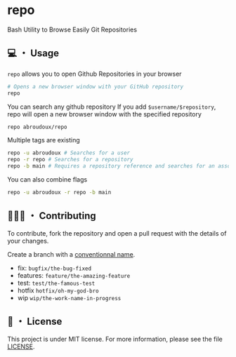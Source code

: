 # repo

Bash Utility to Browse Easily Git Repositories

## 💻 ・ Usage

`repo` allows you to open Github Repositories in your browser

```bash
# Opens a new browser window with your GitHub repository
repo
```

You can search any github repository
If you add `$username/$repository`, repo will open a new browser window with the specified repository

```bash
repo abroudoux/repo
```

Multiple tags are existing

```bash
repo -u abroudoux # Searches for a user
repo -r repo # Searches for a repository
repo -b main # Requires a repository reference and searches for an associated branch
```

You can also combine flags

```bash
repo -u abroudoux -r repo -b main
```

## 🧑‍🤝‍🧑 ・ Contributing

To contribute, fork the repository and open a pull request with the details of your changes.

Create a branch with a [conventionnal name](https://tilburgsciencehub.com/building-blocks/collaborate-and-share-your-work/use-github/naming-git-branches/).

- fix: `bugfix/the-bug-fixed`
- features: `feature/the-amazing-feature`
- test: `test/the-famous-test`
- hotfix `hotfix/oh-my-god-bro`
- wip `wip/the-work-name-in-progress`

## 📑 ・ License

This project is under MIT license. For more information, please see the file [LICENSE](./LICENSE).
